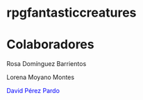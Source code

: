 # rpgfantasticcreatures
<h1>Colaboradores</H1>
<p>Rosa Domínguez Barrientos</p>
<p>Lorena Moyano Montes</p>
<p style=color:blue;>David Pérez Pardo</p>

